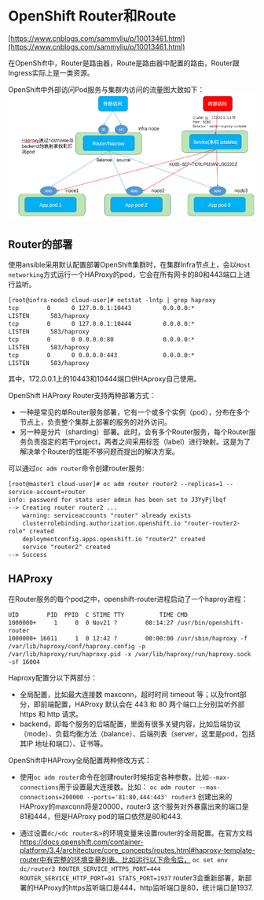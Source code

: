 # OpenShift Router和Route #

[https://www.cnblogs.com/sammyliu/p/10013461.html](https://www.cnblogs.com/sammyliu/p/10013461.html)

在OpenShift中，Router是路由器，Route是路由器中配置的路由，Router跟Ingress实际上是一类资源。

OpenShift中外部访问Pod服务与集群内访问的流量图大致如下：
![](img/OpenShift_Router01.png)

## Router的部署 ##

使用ansible采用默认配置部署OpenShift集群时，在集群Infra节点上，会以`Host networking`方式运行一个HAProxy的pod，它会在所有网卡的80和443端口上进行监听。

```
[root@infra-node3 cloud-user]# netstat -lntp | grep haproxy
tcp        0      0 127.0.0.1:10443         0.0.0.0:*               LISTEN      583/haproxy         
tcp        0      0 127.0.0.1:10444         0.0.0.0:*               LISTEN      583/haproxy         
tcp        0      0 0.0.0.0:80              0.0.0.0:*               LISTEN      583/haproxy         
tcp        0      0 0.0.0.0:443             0.0.0.0:*               LISTEN      583/haproxy
```

其中，172.0.0.1上的10443和10444端口供HAproxy自己使用。

OpenShift HAProxy Router支持两种部署方式：

- 一种是常见的单Router服务部署，它有一个或多个实例（pod），分布在多个节点上，负责整个集群上部署的服务的对外访问。
- 另一种是分片（sharding）部署。此时，会有多个Router服务，每个Router服务负责指定的若干project，两者之间采用标签（label）进行映射。这是为了解决单个Router的性能不够问题而提出的解决方案。

可以通过`oc adm router`命令创建router服务:

```
[root@master1 cloud-user]# oc adm router router2 --replicas=1 --service-account=router
info: password for stats user admin has been set to J3YyPjlbqf
--> Creating router router2 ...
    warning: serviceaccounts "router" already exists
    clusterrolebinding.authorization.openshift.io "router-router2-role" created
    deploymentconfig.apps.openshift.io "router2" created
    service "router2" created
--> Success
```

## HAProxy ##

在Router服务的每个pod之中，openshift-router进程启动了一个haproy进程：

```
UID        PID  PPID  C STIME TTY          TIME CMD
1000000+     1     0  0 Nov21 ?        00:14:27 /usr/bin/openshift-router
1000000+ 16011     1  0 12:42 ?        00:00:00 /usr/sbin/haproxy -f /var/lib/haproxy/conf/haproxy.config -p /var/lib/haproxy/run/haproxy.pid -x /var/lib/haproxy/run/haproxy.sock -sf 16004
```

Haproxy配置分以下两部分：

- 全局配置，比如最大连接数 maxconn，超时时间 timeout 等；以及front部分，即前端配置，HAProxy 默认会在 443 和 80 两个端口上分别监听外部 https 和 http 请求。
- backend，即每个服务的后端配置，里面有很多关键内容，比如后端协议（mode）、负载均衡方法（balance）、后端列表（server，这里是pod，包括其IP 地址和端口）、证书等。

OpenShift中HAProxy全局配置两种修改方式：


- 使用`oc adm router`命令在创建router时候指定各种参数，比如`--max-connections`用于设置最大连接数。比如：
`oc adm router --max-connections=200000 --ports='81:80,444:443' router3`
创建出来的HAProxy的maxconn将是20000，router3 这个服务对外暴露出来的端口是81和444，但是HAProxy pod的端口依然是80和443.

- 通过设置`dc/<dc router名>`的环境变量来设置router的全局配置。在官方文档 https://docs.openshift.com/container-platform/3.4/architecture/core_concepts/routes.html#haproxy-template-router中有完整的环境变量列表。比如运行以下命令后，
`oc set env dc/router3 ROUTER_SERVICE_HTTPS_PORT=444 ROUTER_SERVICE_HTTP_PORT=81 STATS_PORT=1937`
router3会重新部署，新部署的HAProxy的https监听端口是444，http监听端口是80，统计端口是1937.